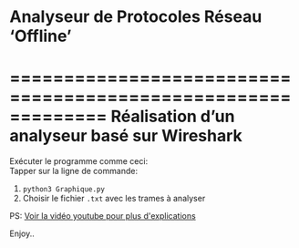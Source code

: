 # Analyseur de Protocoles Réseau ‘Offline’ 
=============================================================
Réalisation d’un analyseur basé sur Wireshark  
=============================================================  
Exécuter le programme comme ceci:  
Tapper sur la ligne de commande:  
1. `python3 Graphique.py`  
2. Choisir le fichier `.txt` avec les trames à analyser  
  
PS: [Voir la vidéo youtube pour plus d'explications](https://www.youtube.com/watch?v=Guj-1CmnYT4&t=602s)  
  
Enjoy..    
